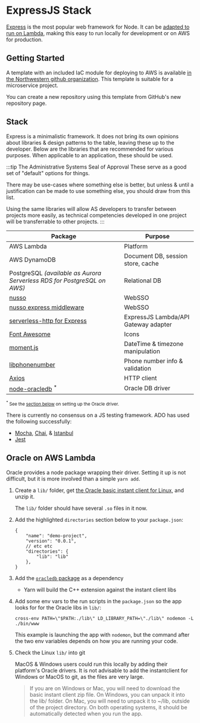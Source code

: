 # ExpressJS Stack
[Express](https://expressjs.com/) is the most popular web framework for Node. It can be [adapted to run on Lambda](https://github.com/dougmoscrop/serverless-http), making this easy to run locally for development or on AWS for production.

## Getting Started
A template with an included IaC module for deploying to AWS is available [in the Northwestern github organization](https://github.com/NIT-Administrative-Systems/AS-serverless-nodejs-api). This template is suitable for a microservice project.

You can create a new repository using this template from GitHub's new repository page.

## Stack
Express is a minimalistic framework. It does not bring its own opinions about libraries & design patterns to the table, leaving these up to the developer. Below are the libraries that are recommended for various purposes. When applicable to an application, these should be used.

:::tip The Administrative Systems Seal of Approval
These serve as a good set of "default" options for things.

There may be use-cases where something else is better, but unless & until a justification can be made to use something else, you should draw from this list. 

Using the same libraries will allow AS developers to transfer between projects more easily, as technical competencies developed in one project will be transferrable to other projects.
:::

| Package                                                                                                | Purpose                              | 
|--------------------------------------------------------------------------------------------------------|--------------------------------------| 
| AWS Lambda                                                                                             | Platform                             |
| AWS DynamoDB                                                                                           | Document DB, session store, cache    |
| PostgreSQL *(available as Aurora Serverless RDS for PostgreSQL on AWS)*                                | Relational DB                        |
| [nusso](https://github.com/NIT-Administrative-Systems/nusso-node)                                      | WebSSO                               | 
| [nusso express middleware](https://github.com/NIT-Administrative-Systems/ADO-SSO-node-express-example) | WebSSO                               | 
| [serverless-http for Express](https://github.com/dougmoscrop/serverless-http)                          | ExpressJS Lambda/API Gateway adapter |
| [Font Awesome](https://fontawesome.com/)                                                               | Icons                                |
| [moment.js](https://momentjs.com/)                                                                     | DateTime & timezone manipulation     |
| [libphonenumber](https://github.com/google/libphonenumber#third-party-ports)                           | Phone number info & validation       |
| [Axios](https://github.com/axios/axios)                                                                | HTTP client                          |
| [node-oracledb](https://github.com/oracle/node-oracledb) <sup>*</sup>                                  | Oracle DB driver                     |

<small><sup>*</sup> See the [section below](#oracle-on-aws-lambda) on setting up the Oracle driver.</small>

There is currently no consensus on a JS testing framework. ADO has used the following successfully:

- [Mocha](https://mochajs.org/), [Chai](https://www.chaijs.com/), & [Istanbul](https://istanbul.js.org/)
- [Jest](https://jestjs.io/)

## Oracle on AWS Lambda
Oracle provides a node package wrapping their driver. Setting it up is not difficult, but it is more involved than a simple `yarn add`.

1. Create a `lib/` folder, get [the Oracle basic instant client for Linux](https://www.oracle.com/database/technologies/instant-client/downloads.html), and unzip it.

    The `lib/` folder should have several `.so` files in it now.

1. Add the highlighted `directories` section below to your `package.json`:

    ```json{5-7}
    {
        "name": "demo-project",
        "version": "0.0.1",
        // etc etc
        "directories": {
            "lib": "lib"
        },
    }
    ```

1. Add the [`oracledb` package](https://github.com/oracle/node-oracledb) as a dependency
     - Yarn will build the C++ extension against the instant client libs

1. Add some env vars to the run scripts in the `package.json` so the app looks for for the Oracle libs in `lib/`:

    `cross-env PATH=\"$PATH:./lib\" LD_LIBRARY_PATH=\"./lib\" nodemon -L ./bin/www`

    This example is launching the app with `nodemon`, but the command after the two env variables depends on how you are running your code.
    
1. Check the Linux `lib/` into git

    MacOS & Windows users could run this locally by adding their platform's Oracle drivers. It is not advisable to add the instantclient for Windows or MacOS to git, as the files are very large.

    > If you are on Windows or Mac, you will need to download the basic instant client zip file. On Windows, you can unpack it into the lib/ folder. On Mac, you will need to unpack it to ~/lib, outside of the project directory. On both operating systems, it should be automatically detected when you run the app.

